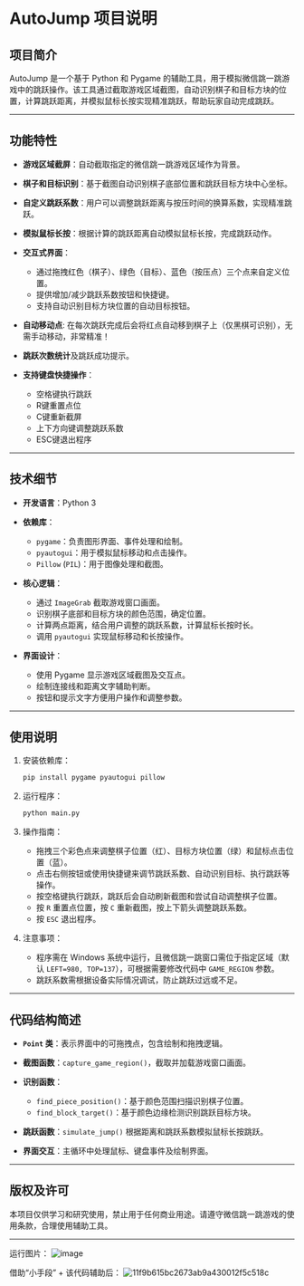 # AutoJump 项目说明

## 项目简介

AutoJump 是一个基于 Python 和 Pygame 的辅助工具，用于模拟微信跳一跳游戏中的跳跃操作。该工具通过截取游戏区域截图，自动识别棋子和目标方块的位置，计算跳跃距离，并模拟鼠标长按实现精准跳跃，帮助玩家自动完成跳跃。

---

## 功能特性

* **游戏区域截屏**：自动截取指定的微信跳一跳游戏区域作为背景。
* **棋子和目标识别**：基于截图自动识别棋子底部位置和跳跃目标方块中心坐标。
* **自定义跳跃系数**：用户可以调整跳跃距离与按压时间的换算系数，实现精准跳跃。
* **模拟鼠标长按**：根据计算的跳跃距离自动模拟鼠标长按，完成跳跃动作。
* **交互式界面**：

  * 通过拖拽红色（棋子）、绿色（目标）、蓝色（按压点）三个点来自定义位置。
  * 提供增加/减少跳跃系数按钮和快捷键。
  * 支持自动识别目标方块位置的自动目标按钮。
* **自动移动点**: 在每次跳跃完成后会将红点自动移到棋子上（仅黑棋可识别），无需手动移动，非常精准！
* **跳跃次数统计**及跳跃成功提示。
* **支持键盘快捷操作**：

  * 空格键执行跳跃
  * R键重置点位
  * C键重新截屏
  * 上下方向键调整跳跃系数
  * ESC键退出程序

---

## 技术细节

* **开发语言**：Python 3
* **依赖库**：

  * `pygame`：负责图形界面、事件处理和绘制。
  * `pyautogui`：用于模拟鼠标移动和点击操作。
  * `Pillow` (`PIL`)：用于图像处理和截图。
* **核心逻辑**：

  * 通过 `ImageGrab` 截取游戏窗口画面。
  * 识别棋子底部和目标方块的颜色范围，确定位置。
  * 计算两点距离，结合用户调整的跳跃系数，计算鼠标长按时长。
  * 调用 `pyautogui` 实现鼠标移动和长按操作。
* **界面设计**：

  * 使用 Pygame 显示游戏区域截图及交互点。
  * 绘制连接线和距离文字辅助判断。
  * 按钮和提示文字方便用户操作和调整参数。

---

## 使用说明

1. 安装依赖库：

   ```bash
   pip install pygame pyautogui pillow
   ```

2. 运行程序：

   ```bash
   python main.py
   ```

3. 操作指南：

   * 拖拽三个彩色点来调整棋子位置（红）、目标方块位置（绿）和鼠标点击位置（蓝）。
   * 点击右侧按钮或使用快捷键来调节跳跃系数、自动识别目标、执行跳跃等操作。
   * 按空格键执行跳跃，跳跃后会自动刷新截图和尝试自动调整棋子位置。
   * 按 `R` 重置点位置，按 `C` 重新截图，按上下箭头调整跳跃系数。
   * 按 `ESC` 退出程序。

4. 注意事项：

   * 程序需在 Windows 系统中运行，且微信跳一跳窗口需位于指定区域（默认 `LEFT=980, TOP=137`），可根据需要修改代码中 `GAME_REGION` 参数。
   * 跳跃系数需根据设备实际情况调试，防止跳跃过远或不足。

---

## 代码结构简述

* **`Point` 类**：表示界面中的可拖拽点，包含绘制和拖拽逻辑。
* **截图函数**：`capture_game_region()`，截取并加载游戏窗口画面。
* **识别函数**：

  * `find_piece_position()`：基于颜色范围扫描识别棋子位置。
  * `find_block_target()`：基于颜色边缘检测识别跳跃目标方块。
* **跳跃函数**：`simulate_jump()` 根据距离和跳跃系数模拟鼠标长按跳跃。
* **界面交互**：主循环中处理鼠标、键盘事件及绘制界面。

---

## 版权及许可

本项目仅供学习和研究使用，禁止用于任何商业用途。请遵守微信跳一跳游戏的使用条款，合理使用辅助工具。

---

运行图片：
![image](https://github.com/user-attachments/assets/c00aba42-f9b3-4cf8-a142-d18a9ac851b7)

借助“小手段” + 该代码辅助后：
![11f9b615bc2673ab9a430012f5c518c](https://github.com/user-attachments/assets/3c2522e6-48d7-4be4-9c29-15c56e5b2c6d)

